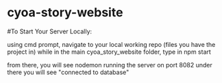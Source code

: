 # cyoa-story-website


#To Start Your Server Locally:

using cmd prompt, navigate to your local working repo (files you have the project in) while in the main cyoa_story_website folder, type in npm start

from there, you will see nodemon running the server on port 8082 under there you will see "connected to database"
